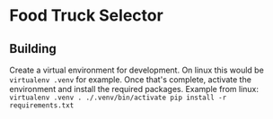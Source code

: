 # Food Truck Selector
## Building
Create a virtual environment for development. On linux this would be `virtualenv .venv` for example.
Once that's complete, activate the environment and install the required packages.
Example from linux: ```virtualenv .venv
. ./.venv/bin/activate
pip install -r requirements.txt```
